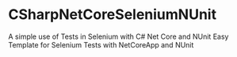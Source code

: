 # CSharpNetCoreSeleniumNUnit
A simple use of Tests in Selenium with C# Net Core and NUnit
Easy Template for Selenium Tests with NetCoreApp and NUnit
